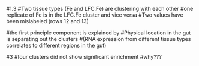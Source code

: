 #1.3 
#Two tissue types (Fe and LFC.Fe) are clustering with each other 
#one replicate of Fe is in the LFC.Fe cluster and vice versa
#Two values have been mislabeled (rows 12 and 13)

#the first principle component is explained by 
#Physical location in the gut is separating out the clusters 
#(RNA expression from different tissue types correlates to different regions in the gut)

#3 
#four clusters did not show significant enrichment
#why???